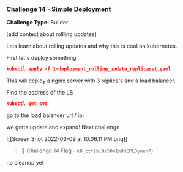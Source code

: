 ### Challenge 14 - Simple Deployment

**Challenge Type:** Builder

[add context about rollling updates]

Lets learn about rolling updates and why this is cool on kubernetes.

First let's deploy something

```json
kubectl apply -f 1-deployment_rolling_update_replicaset.yaml
```

This will deploy a nginx server with 3 replica's and a load balancer.

Find the address of the LB

```json
kubectl get svc
```

go to the load balancer url / ip.

we gotta update and expand! Next challenge

![[Screen Shot 2022-03-09 at 10.06.11 PM.png]]

> 🏁 Challenge 14 Flag - `k8_ctf{bl0s50m1n9dEPLOymen7}`



no cleanup yet